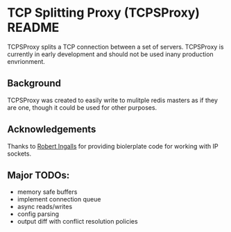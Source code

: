 # TCP Splitting Proxy (TCPSProxy) README

TCPSProxy splits a TCP connection between a set of servers. TCPSProxy
is currently in early development and should not be used inany production 
envrionment.

## Background

TCPSProxy was created to easily write to mulitple redis masters as if they are
one, though it could be used for other purposes.

## Acknowledgements

Thanks to [Robert Ingalls](http://www.cs.rpi.edu/~moorthy/Courses/os98/Pgms/socket.html) for providing biolerplate code for working with IP sockets.

## Major TODOs:

* memory safe buffers
* implement connection queue
* async reads/writes
* config parsing
* output diff with conflict resolution policies

